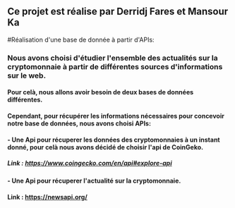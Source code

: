 ## Ce projet est réalise par Derridj Fares et Mansour Ka

#Réalisation d'une base de donnée à partir d'APIs:

### Nous avons choisi d'étudier l'ensemble des actualités sur la cryptomonnaie à partir de différentes sources d'informations sur le web.
#### Pour celà, nous allons avoir besoin de deux bases de données différentes.
#### Cependant, pour récupérer les informations nécessaires pour concevoir notre base de données, nous avons choisi APIs:
#### - Une Api pour récuperer les données des cryptomonnaies à un instant donné, pour celà nous avons décidé de choisir l'api de CoinGeko.
##### Link : https://www.coingecko.com/en/api#explore-api

#### - Une Api pour récuperer l'actualité sur la cryptomonnaie.
#### Link : https://newsapi.org/
